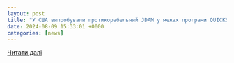 ```yaml
---
layout: post
title: "У США випробували протикорабельний JDAM у межах програми QUICKSINK - Мілітарний"
date: 2024-08-09 15:33:01 +0000
categories: [news]
---
```


[Читати далі](https://mil.in.ua/uk/news/u-ssha-vyprobuvaly-protykorabelnyj-jdam-u-mezhah-programy-quicksink/)
